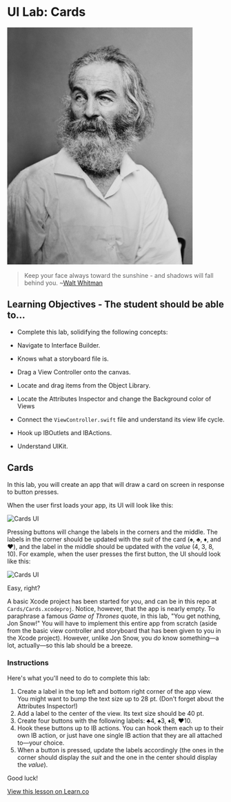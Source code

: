# UI Lab: Cards

![Walt Whitman](images/walt_whitman.png)

> Keep your face always toward the sunshine - and shadows will fall behind you. ~[Walt Whitman](https://en.wikipedia.org/wiki/Walt_Whitman)

## Learning Objectives - The student should be able to...

* Complete this lab, solidifying the following concepts:

* Navigate to Interface Builder.
* Knows what a storyboard file is.
* Drag a View Controller onto the canvas.
* Locate and drag items from the Object Library.
* Locate the Attributes Inspector and change the Background color of Views
* Connect the `ViewController.swift` file and understand its view life cycle.
* Hook up IBOutlets and IBActions.
* Understand UIKit.

## Cards

In this lab, you will create an app that will draw a card on screen in response to button presses.

When the user first loads your app, its UI will look like this:

![Cards UI](http://i.imgur.com/mEJ1khU.png)

Pressing buttons will change the labels in the corners and the middle. The labels in the corner should be updated with the _suit_ of the card (♠️, ♣️, ♦️, and ♥️), and the label in the middle should be updated with the _value_ (4, 3, 8, 10). For example, when the user presses the first button, the UI should look like this:

![Cards UI](http://i.imgur.com/7AEbSs3.png)

Easy, right?

A basic Xcode project has been started for you, and can be in this repo at `Cards/Cards.xcodeproj`. Notice, however, that the app is nearly empty. To paraphrase a famous _Game of Thrones_ quote, in this lab, "You get nothing, Jon Snow!" You will have to implement this entire app from scratch (aside from the basic view controller and storyboard that has been given to you in the Xcode project). However, unlike Jon Snow, you _do_ know something—a lot, actually—so this lab should be a breeze.

### Instructions

Here's what you'll need to do to complete this lab:

1. Create a label in the top left and bottom right corner of the app view. You might want to bump the text size up to 28 pt. (Don't forget about the Attributes Inspector!)
2. Add a label to the center of the view. Its text size should be 40 pt.
3. Create four buttons with the following labels: ♣️4, ♠️3, ♦️8, ♥️10.
4. Hook these buttons up to IB actions. You can hook them each up to their own IB action, or just have one single IB action that they are all attached to—your choice.
5. When a button is pressed, update the labels accordingly (the ones in the corner should display the _suit_ and the one in the center should display the _value_).

Good luck!

<a href='https://learn.co/lessons/UILab03' data-visibility='hidden'>View this lesson on Learn.co</a>
